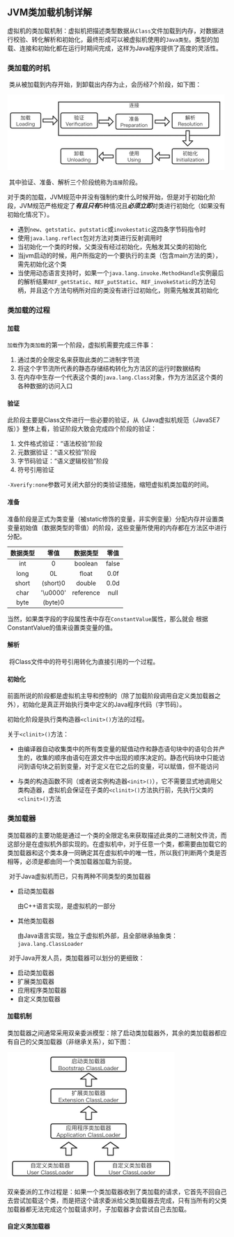 ## JVM类加载机制详解



​		虚拟机的类加载机制：虚拟机把描述类型数据从`Class`文件加载到内存，对数据进行校验、转化解析和初始化，最终形成可以被虚拟机使用的`Java类型`。类型的加载、连接和初始化都在运行时期间完成，这样为Java程序提供了高度的灵活性。

### 类加载的时机

​		类从被加载到内存开始，到卸载出内存为止，会历经7个阶段，如下图：

<img src="../img/jvm/类生命周期.jpg" style="zoom:50%;" />

​		其中验证、准备、解析三个阶段统称为`连接`阶段。

​		对于类的加载，JVM规范中并没有强制约束什么时候开始，但是对于初始化阶段，JVM规范严格规定了***有且只有***5种情况且***必须立即***对类进行初始化（如果没有初始化情况下）。

+ 遇到`new`、`getstatic`、`putstatic`或`invokestatic`这四条字节码指令时
+ 使用`java.lang.reflect`包对方法对类进行反射调用时
+ 当初始化一个类的时候，父类没有经过初始化，先触发其父类的初始化
+ 当jvm启动的时候，用户所指定的一个要执行的主类（包含main方法的类），需先初始化这个类
+ 当使用动态语言支持时，如果一个`java.lang.invoke.MethodHandle`实例最后的解析结果`REF_getStatic`、`REF_putStatic`、`REF_invokeStatic`的方法句柄，并且这个方法句柄所对应的类没有进行过初始化，则需先触发其初始化

### 类加载的过程

#### 加载

​		`加载`作为`类加载`的第一个阶段，虚拟机需要完成三件事：

1. 通过类的全限定名来获取此类的二进制字节流
2. 将这个字节流所代表的静态存储结构转化为方法区的运行时数据结构
3. 在内存中生存一个代表这个类的`java.lang.Class`对象，作为方法区这个类的各种数据的访问入口

#### 验证

​		此阶段主要是Class文件进行一些必要的验证，从《Java虚拟机规范（JavaSE7版）》整体上看，验证阶段大致会完成四个阶段的验证：

1. 文件格式验证：“语法校验”阶段
2. 元数据验证：“语义校验”阶段
3. 字节码验证：“语义逻辑校验”阶段
4. 符号引用验证

`-Xverify:none`参数可关闭大部分的类验证措施，缩短虚拟机类加载的时间。

#### 准备

​		准备阶段是正式为类变量（被static修饰的变量，非实例变量）分配内存并设置类变量初始值（数据类型的零值）的阶段，这些变量所使用的内存都在方法区中进行分配。

| 数据类型 |   零值   | 数据类型  | 零值  |
| :------: | :------: | :-------: | :---: |
|   int    |    0     |  boolean  | false |
|   long   |    0L    |   float   | 0.0f  |
|  short   | (short)0 |  double   | 0.0d  |
|   char   | '\u0000' | reference | null  |
|   byte   | (byte)0  |           |       |

当然，如果类字段的字段属性表中存在`ConstantValue`属性，那么就会 根据ConstantValue的值来设置类变量的值。

#### 解析

​		将Class文件中的符号引用转化为直接引用的一个过程。

#### 初始化

​		前面所说的阶段都是虚拟机主导和控制的（除了加载阶段调用自定义类加载器之外），初始化是真正开始执行类中定义的Java程序代码（字节码）。

初始化阶段是执行类构造器`<clinit>()`方法的过程。



关于`<clinit>()`方法：

+ 由编译器自动收集类中的所有类变量的赋值动作和静态语句块中的语句合并产生的，收集的顺序由语句在源文件中出现的顺序决定的。静态代码块中只能访问到语句块之前到变量，对于定义在它之后的变量，可以赋值，但不能访问

+ 与类的构造函数不同（或者说实例构造器`<init>()`），它不需要显式地调用父类构造器，虚拟机会保证在子类的`<clinit>()`方法执行前，先执行父类的`<clinit>()`方法

### 类加载器

​		类加载器的主要功能是通过一个类的全限定名来获取描述此类的二进制文件流，而这部分是在虚拟机外部实现的。在虚拟机中，对于任意一个类，都需要由加载它的类加载器和这个类本身一同确定其在虚拟机中的唯一性，所以我们判断两个类是否相等，必须是都由同一个类加载器加载为前提。

​		对于Java虚拟机而已，只有两种不同类型的类加载器

+ 启动类加载器

  由C++语言实现，是虚拟机的一部分

+ 其他类加载器

  由Java语言实现，独立于虚拟机外部，且全部继承抽象类：`java.lang.ClassLoader`

​		对于Java开发人员，类加载器可以划分的更细致：

+ 启动类加载器
+ 扩展类加载器
+ 应用程序类加载器
+ 自定义类加载器



#### 加载机制

​		类加载器之间通常采用双亲委派模型：除了启动类加载器外，其余的类加载器都应有自己的父类加载器（非继承关系），如下图：

<img src="../img/jvm/类加载器双亲委派模型.jpg" style="zoom:50%;" />



​		双亲委派的工作过程是：如果一个类加载器收到了类加载的请求，它首先不回自己去尝试加载这个类，而是把这个请求委派给父类加载器去完成，只有当所有的父类加载器都无法完成这个加载请求时，子加载器才会尝试自己去加载。



#### 自定义类加载器

